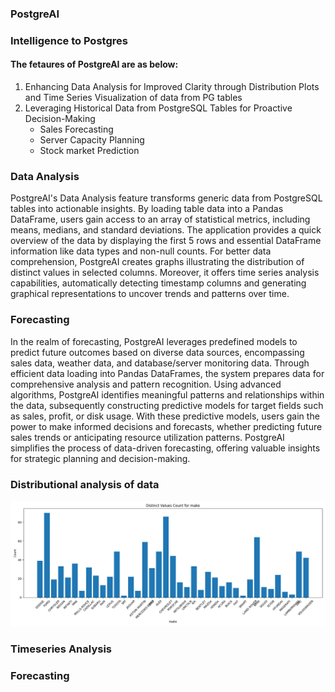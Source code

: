 ### PostgreAI 
### Intelligence to Postgres

#### The fetaures of PostgreAI are as below:

1. Enhancing Data Analysis for Improved Clarity through Distribution Plots and Time Series Visualization of data from PG tables
1. Leveraging Historical Data from PostgreSQL Tables for Proactive Decision-Making
	- Sales Forecasting 
	- Server Capacity Planning
	- Stock market Prediction


### Data Analysis
PostgreAI's Data Analysis feature transforms generic data from PostgreSQL tables into actionable insights. By loading table data into a Pandas DataFrame, users gain access to an array of statistical metrics, including means, medians, and standard deviations. The application provides a quick overview of the data by displaying the first 5 rows and essential DataFrame information like data types and non-null counts. For better data comprehension, PostgreAI creates graphs illustrating the distribution of distinct values in selected columns. Moreover, it offers time series analysis capabilities, automatically detecting timestamp columns and generating graphical representations to uncover trends and patterns over time.

### Forecasting
In the realm of forecasting, PostgreAI leverages predefined models to predict future outcomes based on diverse data sources, encompassing sales data, weather data, and database/server monitoring data. Through efficient data loading into Pandas DataFrames, the system prepares data for comprehensive analysis and pattern recognition. Using advanced algorithms, PostgreAI identifies meaningful patterns and relationships within the data, subsequently constructing predictive models for target fields such as sales, profit, or disk usage. With these predictive models, users gain the power to make informed decisions and forecasts, whether predicting future sales trends or anticipating resource utilization patterns. PostgreAI simplifies the process of data-driven forecasting, offering valuable insights for strategic planning and decision-making.

### Distributional analysis of data

![alt "Distributional analysis of manufacturers"](https://github.com/Harisai-edb/postgreAI/blob/main/pgai/empstat/static/pgai/make_chart.png?raw=true)


### Timeseries Analysis


### Forecasting

